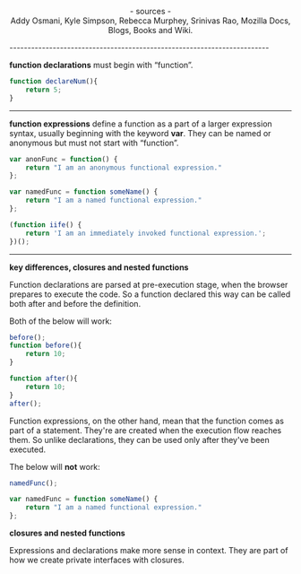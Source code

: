 <p align="center">
- sources -
<br>
Addy Osmani, Kyle Simpson, Rebecca Murphey, Srinivas Rao, 
Mozilla Docs, Blogs, Books and Wiki.
</p>
------------------------------------------------------------------------

**function declarations** must begin with “function”.
```javascript
function declareNum(){
    return 5;
}
```
------------------------------------------------------------------------

**function expressions** define a function as a part of a larger expression syntax, usually beginning with the keyword **var**. They can be named or anonymous but must not start with “function”.
```javascript
var anonFunc = function() {
    return "I am an anonymous functional expression."
};
```
```javascript
var namedFunc = function someName() {
    return "I am a named functional expression."
};
```

```javascript
(function iife() {
    return 'I am an immediately invoked functional expression.';
})();
```

------------------------------------------------------------------------

**key differences, closures and nested functions**

Function declarations are parsed at pre-execution stage, when the browser 
prepares to execute the code. So a function declared this way can be called both after and before the definition.

Both of the below will work:

```javascript
before();
function before(){
    return 10;
}
```

```javascript
function after(){
    return 10;
}
after();
```

Function expressions, on the other hand, mean that the function comes as part of a statement. They're are created when the execution flow reaches them. So unlike declarations, they can be used only after they've been executed.

The below will **not** work:

```javascript
namedFunc();

var namedFunc = function someName() {
    return "I am a named functional expression."
};
```

**closures and nested functions**

Expressions and declarations make more sense in context. They are part of how we create private interfaces with closures.




